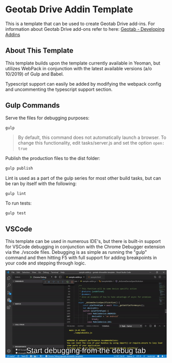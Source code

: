 # Geotab Drive Addin Template
This is a template that can be used to create Geotab Drive add-ins.  For information about Geotab Drive add-ons refer to here:
[Geotab - Developing Addins](https://geotab.github.io/sdk/software/guides/developing-addins/)

## About This Template
This template builds upon the template currently available in Yeoman, but utilizes WebPack in conjunction with the latest available versions (a/o 10/2019) of Gulp and Babel.

Typescript support can easily be added by modifying the webpack config and uncommenting the typescript support section.

## Gulp Commands
Serve the files for debugging purposes:
```bash
gulp
```
> By default, this command does not automatically launch a browser.  To change this functionality, edit tasks/server.js and set the option `open: true`

Publish the production files to the dist folder:
```bash
gulp publish
```

Lint is used as a part of the gulp series for most other build tasks, but can be ran by itself with the following:
```
gulp lint
```

To run tests:
```
gulp test
```

## VSCode
This template can be used in numerous IDE's, but there is built-in support for VSCode debugging in conjunction with the Chrome Debugger extension via the ./vscode files.  Debugging is as simple as running the "gulp" command and then hitting F5 with full support for adding breakpoints in your code and stepping through logic.

![](docs/images/vscode_demo.gif)
